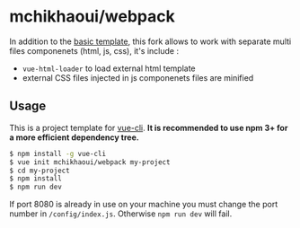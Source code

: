 # mchikhaoui/webpack

In addition to the [basic template](http://vuejs-templates.github.io/webpack), this fork allows to work with 
separate multi files componenets (html, js, css), it's include :
- `vue-html-loader` to load external html template
- external CSS files injected in js componenets files are minified

 
## Usage

This is a project template for [vue-cli](https://github.com/vuejs/vue-cli). **It is recommended to use npm 3+ for a more efficient dependency tree.**

``` bash
$ npm install -g vue-cli
$ vue init mchikhaoui/webpack my-project
$ cd my-project
$ npm install
$ npm run dev
```

If port 8080 is already in use on your machine you must change the port number in `/config/index.js`. Otherwise `npm run dev` will fail.

